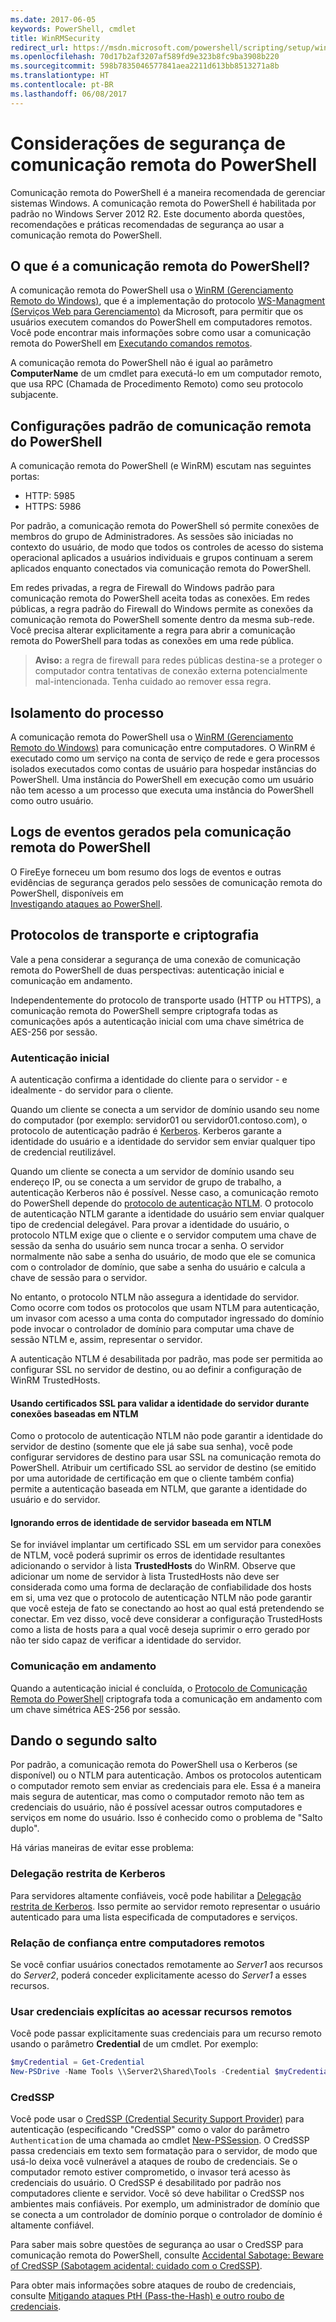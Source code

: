 ```yaml
---
ms.date: 2017-06-05
keywords: PowerShell, cmdlet
title: WinRMSecurity
redirect_url: https://msdn.microsoft.com/powershell/scripting/setup/winrmsecurity
ms.openlocfilehash: 70d17b2af3207af589fd9e323b8fc9ba3908b220
ms.sourcegitcommit: 598b7835046577841aea2211d613bb8513271a8b
ms.translationtype: HT
ms.contentlocale: pt-BR
ms.lasthandoff: 06/08/2017
---
```

# <a name="powershell-remoting-security-considerations"></a>Considerações de segurança de comunicação remota do PowerShell

Comunicação remota do PowerShell é a maneira recomendada de gerenciar sistemas Windows. A comunicação remota do PowerShell é habilitada por padrão no Windows Server 2012 R2. Este documento aborda questões, recomendações e práticas recomendadas de segurança ao usar a comunicação remota do PowerShell.

## <a name="what-is-powershell-remoting"></a>O que é a comunicação remota do PowerShell?

A comunicação remota do PowerShell usa o [WinRM (Gerenciamento Remoto do Windows)](https://msdn.microsoft.com/en-us/library/windows/desktop/aa384426.aspx), que é a implementação do protocolo [WS-Managment (Serviços Web para Gerenciamento)](http://www.dmtf.org/sites/default/files/standards/documents/DSP0226_1.2.0.pdf) da Microsoft, para permitir que os usuários executem comandos do PowerShell em computadores remotos. Você pode encontrar mais informações sobre como usar a comunicação remota do PowerShell em [Executando comandos remotos](https://technet.microsoft.com/en-us/library/dd819505.aspx).

A comunicação remota do PowerShell não é igual ao parâmetro **ComputerName** de um cmdlet para executá-lo em um computador remoto, que usa RPC (Chamada de Procedimento Remoto) como seu protocolo subjacente.

##  <a name="powershell-remoting-default-settings"></a>Configurações padrão de comunicação remota do PowerShell

A comunicação remota do PowerShell (e WinRM) escutam nas seguintes portas:

- HTTP: 5985
- HTTPS: 5986

Por padrão, a comunicação remota do PowerShell só permite conexões de membros do grupo de Administradores. As sessões são iniciadas no contexto do usuário, de modo que todos os controles de acesso do sistema operacional aplicados a usuários individuais e grupos continuam a serem aplicados enquanto conectados via comunicação remota do PowerShell.

Em redes privadas, a regra de Firewall do Windows padrão para comunicação remota do PowerShell aceita todas as conexões. Em redes públicas, a regra padrão do Firewall do Windows permite as conexões da comunicação remota do PowerShell somente dentro da mesma sub-rede. Você precisa alterar explicitamente a regra para abrir a comunicação remota do PowerShell para todas as conexões em uma rede pública.

>**Aviso:** a regra de firewall para redes públicas destina-se a proteger o computador contra tentativas de conexão externa potencialmente mal-intencionada. Tenha cuidado ao remover essa regra.

## <a name="process-isolation"></a>Isolamento do processo

A comunicação remota do PowerShell usa o [WinRM (Gerenciamento Remoto do Windows)](https://msdn.microsoft.com/en-us/library/windows/desktop/aa384426) para comunicação entre computadores. O WinRM é executado como um serviço na conta de serviço de rede e gera processos isolados executados como contas de usuário para hospedar instâncias do PowerShell. Uma instância do PowerShell em execução como um usuário não tem acesso a um processo que executa uma instância do PowerShell como outro usuário.

## <a name="event-logs-generated-by-powershell-remoting"></a>Logs de eventos gerados pela comunicação remota do PowerShell

O FireEye forneceu um bom resumo dos logs de eventos e outras evidências de segurança gerados pelo sessões de comunicação remota do PowerShell, disponíveis em  
[Investigando ataques ao PowerShell](https://www.fireeye.com/content/dam/fireeye-www/global/en/solutions/pdfs/wp-lazanciyan-investigating-powershell-attacks.pdf).

## <a name="encryption-and-transport-protocols"></a>Protocolos de transporte e criptografia

Vale a pena considerar a segurança de uma conexão de comunicação remota do PowerShell de duas perspectivas: autenticação inicial e comunicação em andamento. 

Independentemente do protocolo de transporte usado (HTTP ou HTTPS), a comunicação remota do PowerShell sempre criptografa todas as comunicações após a autenticação inicial com uma chave simétrica de AES-256 por sessão.
    
### <a name="initial-authentication"></a>Autenticação inicial

A autenticação confirma a identidade do cliente para o servidor - e idealmente - do servidor para o cliente.
    
Quando um cliente se conecta a um servidor de domínio usando seu nome do computador (por exemplo: servidor01 ou servidor01.contoso.com), o protocolo de autenticação padrão é [Kerberos](https://msdn.microsoft.com/en-us/library/windows/desktop/aa378747.aspx).
Kerberos garante a identidade do usuário e a identidade do servidor sem enviar qualquer tipo de credencial reutilizável.

Quando um cliente se conecta a um servidor de domínio usando seu endereço IP, ou se conecta a um servidor de grupo de trabalho, a autenticação Kerberos não é possível. Nesse caso, a comunicação remoto do PowerShell depende do [protocolo de autenticação NTLM](https://msdn.microsoft.com/en-us/library/windows/desktop/aa378749.aspx). O protocolo de autenticação NTLM garante a identidade do usuário sem enviar qualquer tipo de credencial delegável. Para provar a identidade do usuário, o protocolo NTLM exige que o cliente e o servidor computem uma chave de sessão da senha do usuário sem nunca trocar a senha. O servidor normalmente não sabe a senha do usuário, de modo que ele se comunica com o controlador de domínio, que sabe a senha do usuário e calcula a chave de sessão para o servidor. 
      
No entanto, o protocolo NTLM não assegura a identidade do servidor. Como ocorre com todos os protocolos que usam NTLM para autenticação, um invasor com acesso a uma conta do computador ingressado do domínio pode invocar o controlador de domínio para computar uma chave de sessão NTLM e, assim, representar o servidor.

A autenticação NTLM é desabilitada por padrão, mas pode ser permitida ao configurar SSL no servidor de destino, ou ao definir a configuração de WinRM TrustedHosts.
    
#### <a name="using-ssl-certificates-to-validate-server-identity-during-ntlm-based-connections"></a>Usando certificados SSL para validar a identidade do servidor durante conexões baseadas em NTLM

Como o protocolo de autenticação NTLM não pode garantir a identidade do servidor de destino (somente que ele já sabe sua senha), você pode configurar servidores de destino para usar SSL na comunicação remota do PowerShell. Atribuir um certificado SSL ao servidor de destino (se emitido por uma autoridade de certificação em que o cliente também confia) permite a autenticação baseada em NTLM, que garante a identidade do usuário e do servidor.
    
#### <a name="ignoring-ntlm-based-server-identity-errors"></a>Ignorando erros de identidade de servidor baseada em NTLM
      
Se for inviável implantar um certificado SSL em um servidor para conexões de NTLM, você poderá suprimir os erros de identidade resultantes adicionando o servidor à lista **TrustedHosts** do WinRM. Observe que adicionar um nome de servidor à lista TrustedHosts não deve ser considerada como uma forma de declaração de confiabilidade dos hosts em si, uma vez que o protocolo de autenticação NTLM não pode garantir que você esteja de fato se conectando ao host ao qual está pretendendo se conectar.
Em vez disso, você deve considerar a configuração TrustedHosts como a lista de hosts para a qual você deseja suprimir o erro gerado por não ter sido capaz de verificar a identidade do servidor.
    
    
### <a name="ongoing-communication"></a>Comunicação em andamento

Quando a autenticação inicial é concluída, o [Protocolo de Comunicação Remota do PowerShell](https://msdn.microsoft.com/en-us/library/dd357801.aspx) criptografa toda a comunicação em andamento com um chave simétrica AES-256 por sessão.  


## <a name="making-the-second-hop"></a>Dando o segundo salto

Por padrão, a comunicação remota do PowerShell usa o Kerberos (se disponível) ou o NTLM para autenticação. Ambos os protocolos autenticam o computador remoto sem enviar as credenciais para ele.
Essa é a maneira mais segura de autenticar, mas como o computador remoto não tem as credenciais do usuário, não é possível acessar outros computadores e serviços em nome do usuário. Isso é conhecido como o problema de "Salto duplo".

Há várias maneiras de evitar esse problema:

### <a name="kerberos-constrained-delegation"></a>Delegação restrita de Kerberos

Para servidores altamente confiáveis, você pode habilitar a [Delegação restrita de Kerberos](https://technet.microsoft.com/en-us/library/cc995228.aspx). Isso permite ao servidor remoto representar o usuário autenticado para uma lista especificada de computadores e serviços.

### <a name="trust-between-remote-computers"></a>Relação de confiança entre computadores remotos

Se você confiar usuários conectados remotamente ao *Server1* aos recursos do *Server2*, poderá conceder explicitamente acesso do *Server1* a esses recursos.

### <a name="use-explicit-credentials-when-accessing-remote-resources"></a>Usar credenciais explícitas ao acessar recursos remotos

Você pode passar explicitamente suas credenciais para um recurso remoto usando o parâmetro **Credential** de um cmdlet. Por exemplo:

```powershell
$myCredential = Get-Credential
New-PSDrive -Name Tools \\Server2\Shared\Tools -Credential $myCredential 
```

### <a name="credssp"></a>CredSSP

Você pode usar o [CredSSP (Credential Security Support Provider)](https://msdn.microsoft.com/en-us/library/windows/desktop/bb931352.aspx) para autenticação (especificando "CredSSP" como o valor do parâmetro `Authentication` de uma chamada ao cmdlet [New-PSSession](https://technet.microsoft.com/en-us/library/hh849717.aspx). O CredSSP passa credenciais em texto sem formatação para o servidor, de modo que usá-lo deixa você vulnerável a ataques de roubo de credenciais. Se o computador remoto estiver comprometido, o invasor terá acesso às credenciais do usuário. O CredSSP é desabilitado por padrão nos computadores cliente e servidor. Você só deve habilitar o CredSSP nos ambientes mais confiáveis. Por exemplo, um administrador de domínio que se conecta a um controlador de domínio porque o controlador de domínio é altamente confiável.

Para saber mais sobre questões de segurança ao usar o CredSSP para comunicação remota do PowerShell, consulte [Accidental Sabotage: Beware of CredSSP (Sabotagem acidental: cuidado com o CredSSP)](http://www.powershellmagazine.com/2014/03/06/accidental-sabotage-beware-of-credssp).

Para obter mais informações sobre ataques de roubo de credenciais, consulte [Mitigando ataques PtH (Pass-the-Hash) e outro roubo de credenciais](https://www.microsoft.com/en-us/download/details.aspx?id=36036).









